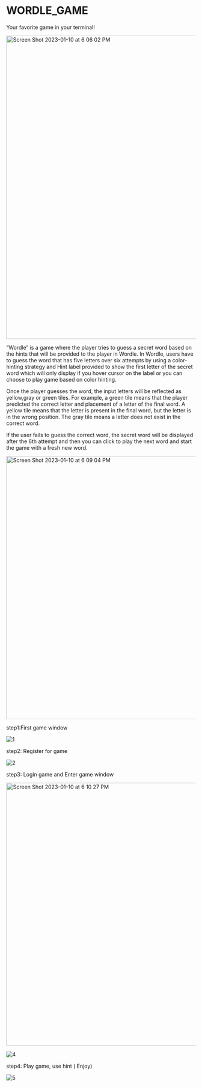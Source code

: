 # WORDLE_GAME
 Your favorite game in your terminal!
 
 
<img width="805" alt="Screen Shot 2023-01-10 at 6 06 02 PM" src="https://user-images.githubusercontent.com/116767779/211701416-71b97096-763d-450a-a52f-c4783447ba27.png">
 
 “Wordle” is a game where the player tries to guess a secret word based on the hints that will be provided to the player in Wordle. In Wordle, users have to guess the word that has five letters over six attempts by using a color-hinting strategy and Hint label provided to show the first letter of the secret word which will only display if you hover cursor on the label or you can choose to play game based on color hinting. 
 
 
 Once the player guesses the word, the input letters will be reflected as yellow,gray or green tiles. For example, a green tile means that the player predicted the correct letter and placement of a letter of the final word. A yellow tile means that the letter is present in the final word, but the letter is in the wrong position. The gray tile means a letter does not exist in the correct word. 
 

 If the user fails to guess the correct word, the secret word will be displayed after the 6th attempt and then you can click to play the next word and start the game with a fresh new word.
 
 
<img width="698" alt="Screen Shot 2023-01-10 at 6 09 04 PM" src="https://user-images.githubusercontent.com/116767779/211701542-76bb9769-9aee-4816-a54b-419b29041591.png">



step1:First game window


![1](https://user-images.githubusercontent.com/109617585/179923757-21501719-ebe4-4153-9a85-a5c0462f81aa.JPG)


step2: Register for game 


![2](https://user-images.githubusercontent.com/109617585/179923983-de8ab7e2-5605-4fde-a413-8ad83d7e574c.JPG)



step3: Login game and Enter game window


<img width="698" alt="Screen Shot 2023-01-10 at 6 10 27 PM" src="https://user-images.githubusercontent.com/116767779/211701758-164a20a0-e16f-48b9-be78-a211cb26c539.png">

![4](https://user-images.githubusercontent.com/109617585/179924301-31626dbe-2c15-4dac-bff5-33941e4701ee.JPG)



step4: Play game, use hint ( Enjoy)

![5](https://user-images.githubusercontent.com/109617585/179924604-29929030-ea21-4e34-be45-fc98896fa805.JPG)








 
